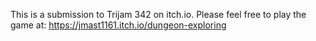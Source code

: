 This is a submission to Trijam 342 on itch.io. Please feel free to play the game at: https://jmast1161.itch.io/dungeon-exploring
